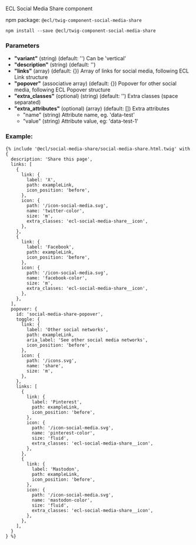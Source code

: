ECL Social Media Share component

npm package: `@ecl/twig-component-social-media-share`

```shell
npm install --save @ecl/twig-component-social-media-share
```

### Parameters

- **"variant"** (string) (default: '') Can be 'vertical'
- **"description"** (string) (default: '')
- **"links"** (array) (default: {}) Array of links for social media, following ECL Link structure
- **"popover"** (associative array) (default: {}) Popover for other social media, following ECL Popover structure
- **"extra_classes"** (optional) (string) (default: '') Extra classes (space separated)
- **"extra_attributes"** (optional) (array) (default: []) Extra attributes
  - "name" (string) Attribute name, eg. 'data-test'
  - "value" (string) Attribute value, eg: 'data-test-1'

### Example:

<!-- prettier-ignore -->
```twig
{% include '@ecl/social-media-share/social-media-share.html.twig' with { 
  description: 'Share this page',
  links: [
    {
      link: {
        label: 'X',
        path: exampleLink,
        icon_position: 'before',
      },
      icon: {
        path: '/icon-social-media.svg',
        name: 'twitter-color',
        size: 'm',
        extra_classes: 'ecl-social-media-share__icon',
      },
    },
    {
      link: {
        label: 'Facebook',
        path: exampleLink,
        icon_position: 'before',
      },
      icon: {
        path: '/icon-social-media.svg',
        name: 'facebook-color',
        size: 'm',
        extra_classes: 'ecl-social-media-share__icon',
      },
    },
  ],
  popover: {
    id: 'social-media-share-popover',
    toggle: {
      link: {
        label: 'Other social networks',
        path: exampleLink,
        aria_label: 'See other social media networks',
        icon_position: 'before',
      },
      icon: {
        path: '/icons.svg',
        name: 'share',
        size: 'm',
      },
    },
    links: [
      {
        link: {
          label: 'Pinterest',
          path: exampleLink,
          icon_position: 'before',
        },
        icon: {
          path: '/icon-social-media.svg',
          name: 'pinterest-color',
          size: 'fluid',
          extra_classes: 'ecl-social-media-share__icon',
        },
      },
      {
        link: {
          label: 'Mastodon',
          path: exampleLink,
          icon_position: 'before',
        },
        icon: {
          path: '/icon-social-media.svg',
          name: 'mastodon-color',
          size: 'fluid',
          extra_classes: 'ecl-social-media-share__icon',
        },
      },
    ],
  }
} %}
```
